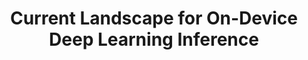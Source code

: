 ---
categories:
- bkk19
description: '> Although training a Deep Learning network requires significant computing
  resources that is typically done on servers, using a trained network to perform
  inference on edge devices (mobile and IOT) is an effective way to distribute the
  computing burden to reduce latency, and enhance privacy. The rapid growth of inference
  on the edge has led to multiple solutions and significant fragmentation in the ecosystem.
  This talk will provide some background of the workflow when using edge inferencing,
  describe some of the major solutions, and discuss the trade-offs among them.'
future_image:
  featured: 'true'
  path: /assets/images/featured-images/bkk19/BKK19-207.png
session_attendee_num: '5'
session_id: BKK19-207
session_room: 'Keynote Room (World Ballroom BC) '
session_slot:
  end_time: '2019-04-02 09:25:00'
  start_time: '2019-04-02 09:00:00'
session_speakers:
- speaker_bio: '> William Bell is a Principal Engineer at Qualcomm, as a member of
    the team commercializing on-device Machine Learning solutions.<br>(Other Bio TBD)'
  speaker_company: ''
  speaker_image: /assets/images/speakers/bkk19/william-bell.jpg
  speaker_location: ''
  speaker_name: William Bell
  speaker_position: Principal Engineer, Qualcomm Inc.
  speaker_username: william.bell1
session_track: Machine Learning/AI
tag: session
tags:
- Arm on Arm
title: Current Landscape for On-Device Deep Learning Inference
---